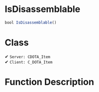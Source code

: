 # IsDisassemblable
```js
bool IsDisassemblable()
```
# Class
✔ `Server: CDOTA_Item`  
✔ `Client: C_DOTA_Item`  

# Function Description

